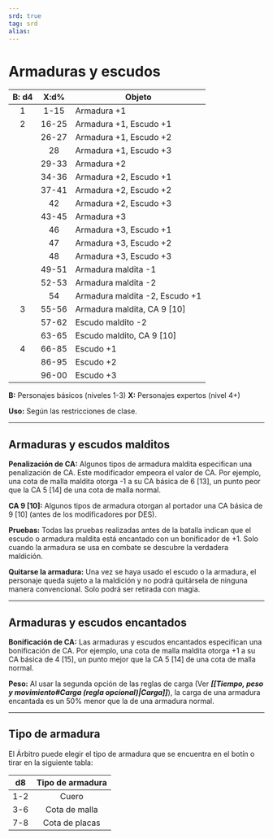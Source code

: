 ```yaml
---
srd: true
tag: srd
alias: 
---
```

# Armaduras y escudos

| B: d4 | X:d%  | Objeto                         |
|:-----:|:-----:| ------------------------------ |
|   1   | 1-15  | Armadura +1                    | 
|   2   | 16-25 | Armadura +1, Escudo +1         |
|       | 26-27 | Armadura +1, Escudo +2         |
|       |  28   | Armadura +1, Escudo +3         |
|       | 29-33 | Armadura +2                    |
|       | 34-36 | Armadura +2, Escudo +1         |
|       | 37-41 | Armadura +2, Escudo +2         |
|       |  42   | Armadura +2, Escudo +3         |
|       | 43-45 | Armadura +3                    |
|       |  46   | Armadura +3, Escudo +1         |
|       |  47   | Armadura +3, Escudo +2         |
|       |  48   | Armadura +3, Escudo +3         |
|       | 49-51 | Armadura maldita -1            |
|       | 52-53 | Armadura maldita -2            |
|       |  54   | Armadura maldita -2, Escudo +1 |
|   3   | 55-56 | Armadura maldita, CA 9 [10]    |
|       | 57-62 | Escudo maldito -2              |
|       | 63-65 | Escudo maldito, CA 9 [10]      |
|   4   | 66-85 | Escudo +1                      |
|       | 86-95 | Escudo +2                      |
|       | 96-00 | Escudo +3                      |

**B:** Personajes básicos (niveles 1-3)
**X:** Personajes expertos (nivel 4+)

**Uso:** Según las restricciones de clase.

---
## Armaduras y escudos malditos

**Penalización de CA:** Algunos tipos de armadura maldita especifican una penalización de CA. Este modificador empeora el valor de CA. Por ejemplo, una cota de malla maldita otorga -1 a su CA básica de 6 [13], un punto peor que la CA 5 [14] de una cota de malla normal.

**CA 9 [10]:** Algunos tipos de armadura otorgan al portador una CA básica de 9 [10] (antes de los modificadores por DES).

**Pruebas:** Todas las pruebas realizadas antes de la batalla indican que el escudo o armadura maldita está encantado con un bonificador de +1. Solo cuando la armadura se usa en combate se descubre la verdadera maldición.

**Quitarse la armadura:** Una vez se haya usado el escudo o la armadura, el personaje queda sujeto a la maldición y no podrá quitársela de ninguna manera convencional. Solo podrá ser retirada con magia.

---
## Armaduras y escudos encantados

**Bonificación de CA:** Las armaduras y escudos encantados especifican una bonificación de CA. Por ejemplo, una cota de malla maldita otorga +1 a su CA básica de 4 [15], un punto mejor que la CA 5 [14] de una cota de malla normal.

**Peso:** Al usar la segunda opción de las reglas de carga (Ver **_[[Tiempo, peso y movimiento#Carga (regla opcional)|Carga]]_**), la carga de una armadura encantada es un 50% menor que la de una armadura normal.

---
## Tipo de armadura

El Árbitro puede elegir el tipo de armadura que se encuentra en el botín o tirar en la siguiente tabla:

|  d8  | Tipo de armadura  |
|:----:|:-----------------:|
| 1-2  |       Cuero       |
| 3-6  |   Cota de malla   |
| 7-8  |  Cota de placas   |